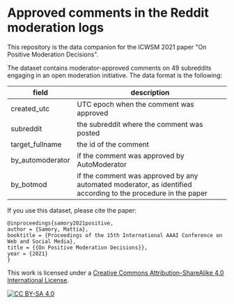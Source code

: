 # Approved comments in the Reddit moderation logs
This repository is the data companion for the ICWSM 2021 paper "On Positive Moderation Decisions".

The dataset contains moderator-approved comments on 49 subreddits engaging in an open moderation initiative. The data format is the following:

| field            | description                                                                                                    |
|------------------|----------------------------------------------------------------------------------------------------------------|
| created_utc      | UTC epoch when the comment was approved                                                                        |
| subreddit        | the subreddit where the comment was posted                                                                     |
| target_fullname  | the id of the comment                                                                                          |
| by_automoderator | if the comment was approved by AutoModerator                                                                   |
| by_botmod        | if the comment was approved by any automated moderator,  as identified according to the procedure in the paper |



If you use this dataset, please cite the paper:
```
@inproceedings{samory2021positive,
author = {Samory, Mattia},
booktitle = {Proceedings of the 15th International AAAI Conference on Web and Social Media},
title = {{On Positive Moderation Decisions}},
year = {2021}
}
```



This work is licensed under a
[Creative Commons Attribution-ShareAlike 4.0 International License][cc-by-sa].

[![CC BY-SA 4.0][cc-by-sa-image]][cc-by-sa]

[cc-by-sa]: http://creativecommons.org/licenses/by-sa/4.0/
[cc-by-sa-image]: https://licensebuttons.net/l/by-sa/4.0/88x31.png
[cc-by-sa-shield]: https://img.shields.io/badge/License-CC%20BY--SA%204.0-lightgrey.svg
